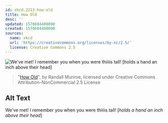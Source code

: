 ```yaml
---
id: xkcd.2213-how-old
title: How Old
desc: ''
updated: 1570604400000
created: 1570604400000
sources:
  name: xkcd
  url: 'https://creativecommons.org/licenses/by-nc/2.5/'
  license: Creative Commons 2.5
---
```

![We've met! I remember you when you were thiiiis tall! \[*holds a hand an inch above their head*\]](https://imgs.xkcd.com/comics/how_old.png)
> "[How Old](https://xkcd.com/2213/)", by Randall Munroe, licensed under Creative Commons Attribution-NonCommercial 2.5 License

## Alt Text
We've met! I remember you when you were thiiiis tall! \[*holds a hand an inch above their head*\]
